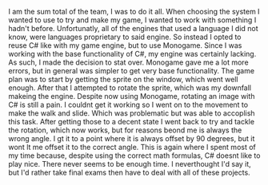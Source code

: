 I am the sum total of the team, I was to do it all. When choosing the system I wanted to use to try and make my game, I wanted to work with something I hadn't before. Unfortunatly, all of the engines that used a language I did not know, were languages proprietary to said engine. So instead I opted to reuse C# like with my game engine, but to use Monogame. Since I was working with the base functionality of C#, my engine was certainly lacking. As such, I made the decision to stat over. Monogame gave me a lot more errors, but in general was simpler to get very base functionality.
The game plan was to start by getting the sprite on the window, which went well enough. After that I attempted to rotate the sprite, which was my downfall makeing the engine. Despite now using Monogame, rotating an image with C# is still a pain. I couldnt get it working so I went on to the movement to make the walk and slide. Which was problematic but was able to accoplish this task. After getting those to a decent state I went back to try and tackle the rotation, which now works, but for reasons beond me is always the wrong angle. I gt it to a point where it is always offset by 90 degrees, but it wont lt me offset it to the correct angle. This is again where I spent most of my time because, despite using the correct math formulas, C# doesnt like to play nice.
There never seems to be enough time. I neverthought I'd say it, but I'd rather take final exams then have to deal with all of these projects.
